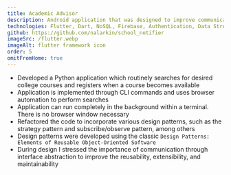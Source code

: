 ```yaml
---
title: Academic Advisor
description: Android application that was designed to improve communication between parents, students, and teachers.
technologies: Flutter, Dart, NoSQL, Firebase, Authentication, Data Streams
github: https://github.com/nalarkin/school_notifier
imageSrc: /flutter.webp
imageAlt: flutter framework icon
order: 5
omitFromHome: true
---
```


- Developed a Python application which routinely searches for desired college courses and registers when a course becomes available
- Application is implemented through CLI commands and uses browser automation to perform searches
- Application can run completely in the background within a terminal. There is no browser window necessary
- Refactored the code to incorporate various design patterns, such as the strategy pattern and subscribe/observe pattern, among others
- Design patterns were developed using the classic `Design Patterns: Elements of Reusable Object-Oriented Software`
- During design I stressed the importance of communication through interface abstraction to improve the reusability, extensibility, and maintainability
